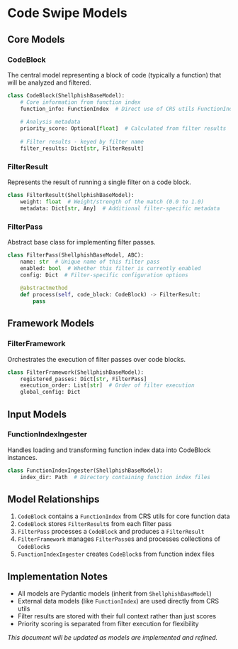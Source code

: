 # Code Swipe Models

## Core Models

### CodeBlock
The central model representing a block of code (typically a function) that will be analyzed and filtered.

```python
class CodeBlock(ShellphishBaseModel):
    # Core information from function index
    function_info: FunctionIndex  # Direct use of CRS utils FunctionIndex model
    
    # Analysis metadata
    priority_score: Optional[float]  # Calculated from filter results
    
    # Filter results - keyed by filter name
    filter_results: Dict[str, FilterResult]
```

### FilterResult
Represents the result of running a single filter on a code block.

```python
class FilterResult(ShellphishBaseModel):
    weight: float  # Weight/strength of the match (0.0 to 1.0)
    metadata: Dict[str, Any]  # Additional filter-specific metadata
```

### FilterPass
Abstract base class for implementing filter passes.

```python
class FilterPass(ShellphishBaseModel, ABC):
    name: str  # Unique name of this filter pass
    enabled: bool  # Whether this filter is currently enabled
    config: Dict  # Filter-specific configuration options
    
    @abstractmethod
    def process(self, code_block: CodeBlock) -> FilterResult:
        pass
```

## Framework Models

### FilterFramework
Orchestrates the execution of filter passes over code blocks.

```python
class FilterFramework(ShellphishBaseModel):
    registered_passes: Dict[str, FilterPass]
    execution_order: List[str]  # Order of filter execution
    global_config: Dict
```

## Input Models

### FunctionIndexIngester
Handles loading and transforming function index data into CodeBlock instances.

```python
class FunctionIndexIngester(ShellphishBaseModel):
    index_dir: Path  # Directory containing function index files
```

## Model Relationships

1. `CodeBlock` contains a `FunctionIndex` from CRS utils for core function data
2. `CodeBlock` stores `FilterResult`s from each filter pass
3. `FilterPass` processes a `CodeBlock` and produces a `FilterResult`
4. `FilterFramework` manages `FilterPass`es and processes collections of `CodeBlock`s
5. `FunctionIndexIngester` creates `CodeBlock`s from function index files

## Implementation Notes

- All models are Pydantic models (inherit from `ShellphishBaseModel`)
- External data models (like `FunctionIndex`) are used directly from CRS utils
- Filter results are stored with their full context rather than just scores
- Priority scoring is separated from filter execution for flexibility

*This document will be updated as models are implemented and refined.* 
